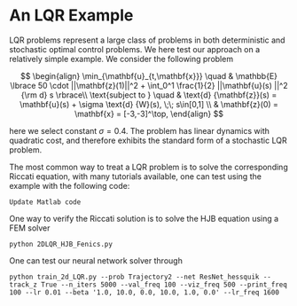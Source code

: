 # An LQR Example
LQR problems represent a large class of problems in both deterministic and stochastic optimal control problems. We here test our approach on a relatively simple example. We consider the following problem 

$$
\begin{align}
\min_{\mathbf{u}_{t,\mathbf{x}}} \quad & \mathbb{E} \lbrace 50 \cdot ||\mathbf{z}(1)||^2 + \int_0^1 \frac{1}{2} ||\mathbf{u}(s) ||^2 {\rm d} s  \rbrace\\
\text{subject to  }   \quad & \text{d} {\mathbf{z}}(s) = \mathbf{u}(s) + \sigma \text{d} {W}(s), \;\; s\in[0,1] \\
& \mathbf{z}(0) = \mathbf{x} = [-3,-3]^\top,
\end{align}
$$

here we select constant $\sigma =0.4$. The problem has linear dynamics with quadratic cost, and therefore exhibits the standard form of a stochastic LQR problem. 

The most common way to treat a LQR problem is to solve the corresponding Riccati equation, with many tutorials available, one can test using the example with the following code:
```
Update Matlab code
```
One way to verify the Riccati solution is to solve the HJB equation using a FEM solver
```
python 2DLQR_HJB_Fenics.py
```
One can test our neural network solver through
```
python train_2d_LQR.py --prob Trajectory2 --net ResNet_hessquik --track_z True --n_iters 5000 --val_freq 100 --viz_freq 500 --print_freq 100 --lr 0.01 --beta '1.0, 10.0, 0.0, 10.0, 1.0, 0.0' --lr_freq 1600

```
